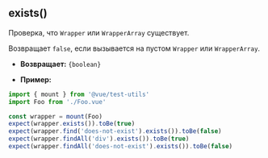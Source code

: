 ## exists()

Проверка, что `Wrapper` или `WrapperArray` существует.

Возвращает `false`, если вызывается на пустом `Wrapper` или `WrapperArray`.

- **Возвращает:** `{boolean}`

- **Пример:**

```js
import { mount } from '@vue/test-utils'
import Foo from './Foo.vue'

const wrapper = mount(Foo)
expect(wrapper.exists()).toBe(true)
expect(wrapper.find('does-not-exist').exists()).toBe(false)
expect(wrapper.findAll('div').exists()).toBe(true)
expect(wrapper.findAll('does-not-exist').exists()).toBe(false)
```

